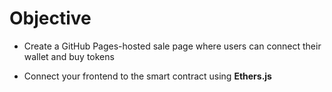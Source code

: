# Objective

- Create a GitHub Pages-hosted sale page where users can connect their wallet and buy tokens

- Connect your frontend to the smart contract using **Ethers.js**